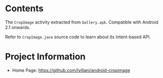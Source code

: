 Contents
========

The `CropImage` activity extracted from `Gallery.apk`. Compatible with Android
2.1 onwards.

Refer to `CropImage.java` source code to learn about its Intent-based API.




Project Information
===================

 * Home Page: https://github.com/lvillani/android-cropimage
